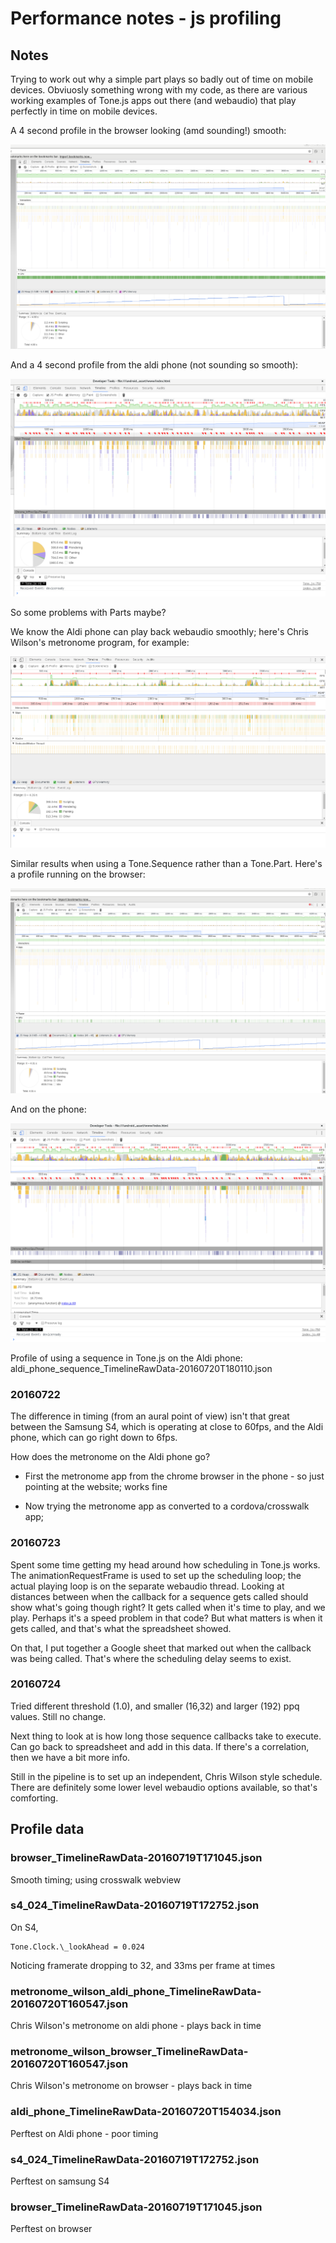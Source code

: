 # Performance notes - js profiling

## Notes

Trying to work out why a simple part plays so badly out of time on mobile devices. Obviuosly something wrong with my code, as there are various working examples of Tone.js apps out there (and webaudio) that play perfectly in time on mobile devices.

A 4 second profile in the browser looking (amd sounding!) smooth:

![browser profile](screenshots/browser_profile_part.png)

And a 4 second profile from the aldi phone (not sounding so smooth):

![aldi phone profile](screenshots/aldi_phone_profile_part.png)

So some problems with Parts maybe?

We know the Aldi phone can play back webaudio smoothly; here's Chris Wilson's metronome program, for example:

![aldi phone profile metronome](screenshots/aldi_phone_profile_metronome.png)

Similar results when using a Tone.Sequence rather than a Tone.Part. Here's a profile running on the browser:

![browser profile](screenshots/browser_profile_sequence.png)

And on the phone:

![aldi phone profile](screenshots/aldi_phone_profile_sequence.png)

Profile of using a sequence in Tone.js on the Aldi phone: aldi_phone_sequence_TimelineRawData-20160720T180110.json

### 20160722

The difference in timing (from an aural point of view) isn't that great between the Samsung S4, which is operating at close to 60fps, and the Aldi phone, which can go right down to 6fps.

How does the metronome on the Aldi phone go?

* First the metronome app from the chrome browser in the phone - so just pointing at the website; works fine

* Now trying the metronome app as converted to a cordova/crosswalk app;

### 20160723

Spent some time getting my head around how scheduling in Tone.js works. The animationRequestFrame is used to set up the scheduling loop; the actual playing loop is on the separate webaudio thread. Looking at distances between when the callback for a sequence gets called should show what's going though right? It gets called when it's time to play, and we play. Perhaps it's a speed problem in that code? But what matters is when it gets called, and that's what the spreadsheet showed.

On that, I put together a Google sheet that marked out when the callback was being called. That's where the scheduling delay seems to exist.

### 20160724

Tried different threshold (1.0), and smaller (16,32) and larger (192) ppq values. Still no change.

Next thing to look at is how long those sequence callbacks take to execute. Can go back to spreadsheet and add in this data. If there's a correlation, then we have a bit more info.

Still in the pipeline is to set up an independent, Chris Wilson style schedule. There are definitely some lower level webaudio options available, so that's comforting.

## Profile data

### browser_TimelineRawData-20160719T171045.json

Smooth timing; using crosswalk webview


### s4_024_TimelineRawData-20160719T172752.json

On S4,

    Tone.Clock.\_lookAhead = 0.024

Noticing framerate dropping to 32, and 33ms per frame at times

### metronome_wilson_aldi_phone_TimelineRawData-20160720T160547.json

Chris Wilson's metronome on aldi phone - plays back in time

### metronome_wilson_browser_TimelineRawData-20160720T160547.json

Chris Wilson's metronome on browser - plays back in time

### aldi_phone_TimelineRawData-20160720T154034.json

Perftest on Aldi phone - poor timing

### s4_024_TimelineRawData-20160719T172752.json

Perftest on samsung S4

### browser_TimelineRawData-20160719T171045.json

Perftest on browser
